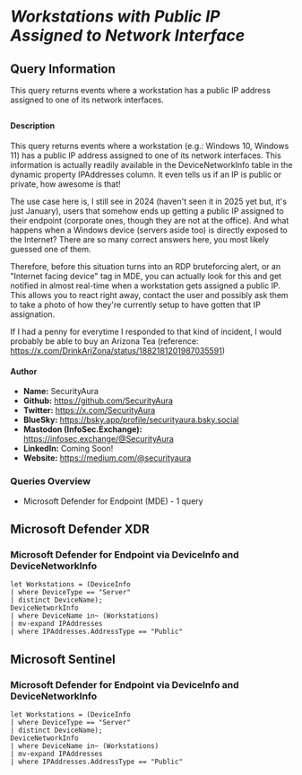 # *Workstations with Public IP Assigned to Network Interface*

## Query Information

This query returns events where a workstation has a public IP address assigned to one of its network interfaces.

##

#### Description

This query returns events where a workstation (e.g.: Windows 10, Windows 11) has a public IP address assigned to one of its network interfaces. This information is actually readily available in the DeviceNetworkInfo table in the dynamic property IPAddresses column. It even tells us if an IP is public or private, how awesome is that!

The use case here is, I still see in 2024 (haven't seen it in 2025 yet but, it's just January), users that somehow ends up getting a public IP assigned to their endpoint (corporate ones, though they are not at the office). And what happens when a Windows device (servers aside too) is directly exposed to the Internet? There are so many correct answers here, you most likely guessed one of them.

Therefore, before this situation turns into an RDP bruteforcing alert, or an "Internet facing device" tag in MDE, you can actually look for this and get notified in almost real-time when a workstation gets assigned a public IP. This allows you to react right away, contact the user and possibly ask them to take a photo of how they're currently setup to have gotten that IP assignation.

If I had a penny for everytime I responded to that kind of incident, I would probably be able to buy an Arizona Tea (reference: https://x.com/DrinkAriZona/status/1882181201987035591)

#### Author <Optional>
- **Name:** SecurityAura
- **Github:** https://github.com/SecurityAura
- **Twitter:** https://x.com/SecurityAura
- **BlueSky:** https://bsky.app/profile/securityaura.bsky.social
- **Mastodon (InfoSec.Exchange):** https://infosec.exchange/@SecurityAura
- **LinkedIn:** Coming Soon!
- **Website:** https://medium.com/@securityaura

### Queries Overview ###

- Microsoft Defender for Endpoint (MDE) - 1 query

## Microsoft Defender XDR ##
### Microsoft Defender for Endpoint via DeviceInfo and DeviceNetworkInfo ###
```KQL
let Workstations = (DeviceInfo
| where DeviceType == "Server"
| distinct DeviceName);
DeviceNetworkInfo
| where DeviceName in~ (Workstations)
| mv-expand IPAddresses
| where IPAddresses.AddressType == "Public"
```
## Microsoft Sentinel ##
### Microsoft Defender for Endpoint via DeviceInfo and DeviceNetworkInfo ###
```KQL
let Workstations = (DeviceInfo
| where DeviceType == "Server"
| distinct DeviceName);
DeviceNetworkInfo
| where DeviceName in~ (Workstations)
| mv-expand IPAddresses
| where IPAddresses.AddressType == "Public"
```
